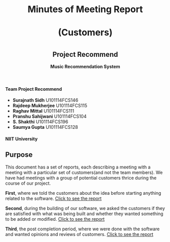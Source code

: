 <div align=center>
  <h1>Minutes of Meeting Report</h1>
  <h1>(Customers)<h1>
  <h2>Project Recommend</h2>
  <b> Music Recommendation System </b><br />
  
</div><br /><br />

#### Team Project Recommend

- **Surajnath Sidh** U101114FCS146
- **Rajdeep Mukherjee**  U101114FCS115
- **Raghav Mittal**  U101114FCS111
- **Pranshu Sahijwani**  U101114FCS104
- **S. Shakthi**  U101114FCS196
- **Saumya Gupta**  U101114FCS128

#### NIIT University

## Purpose
This document has a set of reports, each describing a meeting with a meeting with a particular set of customers(and not the team members). We have had meetings with a group of potential customers thrice during the course of our project.

**First**, where we told the customers about the idea before starting anything related to the software. [Click to see the report]()


 **Second**, during the building of our software, we asked the customers if they are satisfied with what was being built and whether they wanted something to be added or modified. [Click to see the report]()

 **Third**, the post completion period, where we were done with the software and wanted opinions and reviews of customers.  [Click to see the report]()
